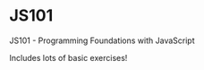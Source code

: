 # JS101

JS101 - Programming Foundations with JavaScript <br />

Includes lots of basic exercises! 
